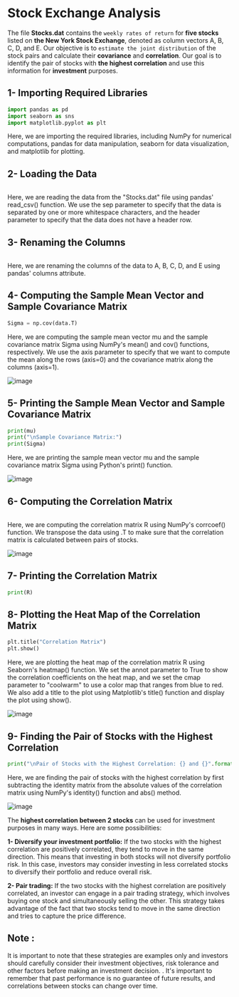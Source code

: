 # Stock Exchange Analysis 

The file **Stocks.dat** contains the ``weekly rates of return`` for **five stocks** listed on **the New York Stock Exchange**, denoted as column vectors A, B, C, D, and E. Our objective is to ``estimate the joint distribution`` of the stock pairs and calculate their **covariance** and **correlation**. Our goal is to identify the  pair of stocks with **the highest correlation** and use this information for **investment** purposes.

## 1- Importing Required Libraries

```python import numpy as np 
import pandas as pd
import seaborn as sns 
import matplotlib.pyplot as plt 

```
Here, we are importing the required libraries, including NumPy for numerical computations, pandas for data manipulation, seaborn for data visualization, and matplotlib for plotting.

## 2- Loading the Data
```python data = pd.read_csv("Stocks.dat", sep="\s+", header=None)

```
Here, we are reading the data from the "Stocks.dat" file using pandas' read_csv() function. We use the sep parameter to specify that the data is separated by one or more whitespace characters, and the header parameter to specify that the data does not have a header row.

## 3- Renaming the Columns
```python data.columns = ["A", "B", "C", "D", "E"]

```
Here, we are renaming the columns of the data to A, B, C, D, and E using pandas' columns attribute.

## 4- Computing the Sample Mean Vector and Sample Covariance Matrix
```python mu = np.mean(data, axis=0)
Sigma = np.cov(data.T)

```
Here, we are computing the sample mean vector mu and the sample covariance matrix Sigma using NumPy's mean() and cov() functions, respectively. We use the axis parameter to specify that we want to compute the mean along the rows (axis=0) and the covariance matrix along the columns (axis=1).

![image](https://user-images.githubusercontent.com/106637184/225050233-1016dd29-b39b-4e11-86c4-14bb3929c83c.png)


## 5- Printing the Sample Mean Vector and Sample Covariance Matrix
```python print("Sample Mean Vector:")
print(mu)
print("\nSample Covariance Matrix:")
print(Sigma)

```
Here, we are printing the sample mean vector mu and the sample covariance matrix Sigma using Python's print() function.

![image](https://user-images.githubusercontent.com/106637184/225050385-d002ee53-51ed-4419-be87-50ed4cab7c0f.png)

## 6- Computing the Correlation Matrix
```python R = np.corrcoef(data.T)

 ``` 
Here, we are computing the correlation matrix R using NumPy's corrcoef() function. We transpose the data using .T to make sure that the correlation matrix is calculated between pairs of stocks.

![image](https://user-images.githubusercontent.com/106637184/225050504-3b4104ef-0b9e-4326-9996-3c6a8b708302.png)

## 7- Printing the Correlation Matrix
```python print("\nCorrelation Matrix:")
print(R)

```
## 8- Plotting the Heat Map of the Correlation Matrix

```python sns.heatmap(R, annot=True, cmap="coolwarm")
plt.title("Correlation Matrix")
plt.show()

```
Here, we are plotting the heat map of the correlation matrix R using Seaborn's heatmap() function. We set the annot parameter to True to show the correlation coefficients on the heat map, and we set the cmap parameter to "coolwarm" to use a color map that ranges from blue to red. We also add a title to the plot using Matplotlib's title() function and display the plot using show().

![image](https://user-images.githubusercontent.com/106637184/225050025-cfcbff55-3811-435a-96b7-59bc7a9d3f37.png)


## 9- Finding the Pair of Stocks with the Highest Correlation
```python max_corr_idx = np.unravel_index(np.argmax(np.abs(R - np.identity(5))), R.shape)
print("\nPair of Stocks with the Highest Correlation: {} and {}".format(chr(max_corr_idx[0]+65), chr(max_corr_idx[1]+65)))

```
Here, we are finding the pair of stocks with the highest correlation by first subtracting the identity matrix from the absolute values of the correlation matrix using NumPy's identity() function and abs() method.

![image](https://user-images.githubusercontent.com/106637184/225050610-64158e8b-8448-4e15-a48b-5a1cd519db87.png)


The **highest correlation between 2 stocks** can be used for investment purposes in many ways. Here are some possibilities:


**1- Diversify your investment portfolio:**
If the two stocks with the highest correlation are positively correlated, they tend to move in the same direction. This means that investing in both stocks will not diversify portfolio risk. In this case, investors may consider investing in less correlated stocks to diversify their portfolio and reduce overall risk.

**2- Pair trading:**
If the two stocks with the highest correlation are positively correlated, an investor can engage in a pair trading strategy, which involves buying one stock and simultaneously selling the other. This strategy takes advantage of the fact that two stocks tend to move in the same direction and tries to capture the price difference.

## Note : 
It is important to note that these strategies are examples only and investors should carefully consider their investment objectives, risk tolerance and other factors before making an investment decision. . It's important to remember that past performance is no guarantee of future results, and correlations between stocks can change over time. 
